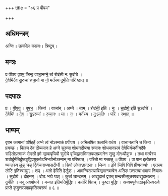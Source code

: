 +++
title = "०६ प्र पीपय"

+++
## अधिमन्त्रम्
अग्निः। उत्कीलः कात्यः। त्रिष्टुप्।

## मन्त्रः
प्र पी॑पय वृषभ॒ जिन्व॒ वाजा॒नग्ने॒ त्वं रोद॑सी नः सु॒दोघे॑ ।  
दे॒वेभि॑र्देव सु॒रुचा॑ रुचा॒नो मा नो॒ मर्त॑स्य दुर्म॒तिः परि॑ ष्ठात् ॥

## पदपाठः
प्र । पी॒प॒य॒ । वृ॒ष॒भ॒ । जिन्व॑ । वाजा॑न् । अग्ने॑ । त्वम् । रोद॑सी॒ इति॑ । नः॒ । सु॒दोघे॒ इति॑ सु॒ऽदोघे॑ ।  
दे॒वेभिः॑ । दे॒व॒ । सु॒ऽरुचा॑ । रु॒चा॒नः । मा । नः॒ । मर्त॑स्य । दुः॒ऽम॒तिः । परि॑ । स्था॒त् ॥

## भाष्यम्
वृषभ कामानां वर्षिहर्हे अग्ने त्वं नोऽस्माकं प्रपीपय । अभिलषित फलानि वर्धय । वाचानन्नानि च जिन्व । प्रयच्छ । किञ्च देव दीप्यमान हे अग्ने सुरुचा शोभनदीप्त्या रुचानः शोभमानस्त्वं देवेभिर्यजनीयदैवैः सहितोऽस्माकं रोदसी इमे द्यावापृघिवौ सुदोघे वृष्विद्वाराभिमतफलप्रदानेन सुष्ठु दोग्ध्र्यौकुरु । तथा मर्त्यस्य शत्रोर्दुर्मतिर्दुष्टबुद्धिप्रयुक्तोऽभिभवोनोऽस्मान् मा परिष्ठात् । परितो मा गच्छतु ॥ पीपय । पा पान इत्येतस्य ण्यन्तस्य लुङ् चङ् द्विर्वचनाभ्यासदीर्घौ । सिपो लोपश्छान्दसः । जिन्व । इवि जिवि धिवि प्रीणनार्थाः । एतस्य लोटि इतित्त्वान्नुम् । शप् । अतो हेरिति हेर्लुक् । आमन्त्रितस्याविद्यमानवत्वेन अतिङ उत्तरत्वाभावान्न निघातः । सुदोघे । दोहनम् । दोघः भावे घञ् । कुत्वं छान्दसम् । आद्युदात्तं द्व्यच् छन्दसीत्युत्तरपदाद्युदात्तत्वम् । दुर्मतिः । मनु अवबोधने । मन्यत इतिमतिर्बुद्धिः । कर्तरि क्तिच् । कुष्टा बुद्धिः । अव्ययपूर्वपदप्रकृतिस्वरत्वे प्राप्ते कृदुत्तरपदप्रकृतिस्वरत्वं ॥ ६ ॥